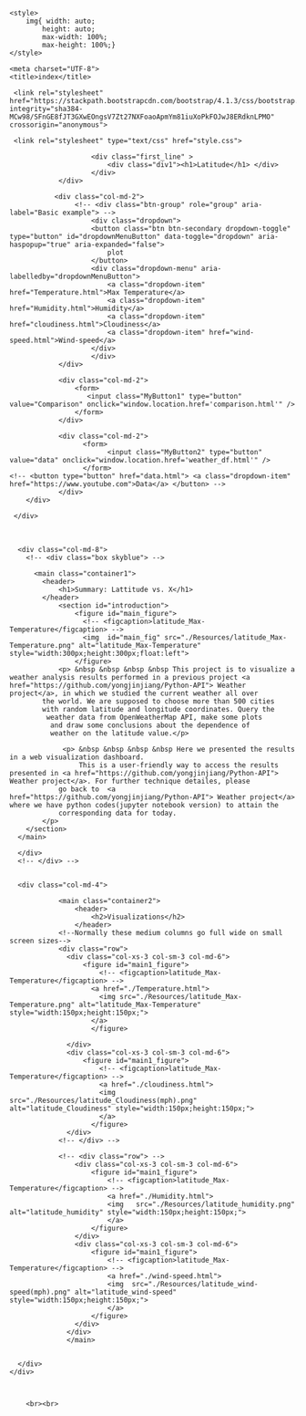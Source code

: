 <!DOCTYPE html>
<html lang="en-us">

<head>

    <style>
        img{ width: auto;
            height: auto;
            max-width: 100%;
            max-height: 100%;}
    </style>

    <meta charset="UTF-8">
    <title>index</title>

  <!-- <link rel="stylesheet" href="https://maxcdn.bootstrapcdn.com/bootstrap/3.3.7/css/bootstrap.min.css" integrity="sha384-BVYiiSIFeK1dGmJRAkycuHAHRg32OmUcww7on3RYdg4Va+PmSTsz/K68vbdEjh4u" crossorigin="anonymous"> -->
 
  
     <link rel="stylesheet" href="https://stackpath.bootstrapcdn.com/bootstrap/4.1.3/css/bootstrap.min.css" integrity="sha384-MCw98/SFnGE8fJT3GXwEOngsV7Zt27NXFoaoApmYm81iuXoPkFOJwJ8ERdknLPMO" crossorigin="anonymous">

     <link rel="stylesheet" type="text/css" href="style.css">
</head>

<body>
      <div id="first_line_color">
        <div class="row">   
                <!-- <div class="form-inline">   -->
                <div class="col-md-6">    

                        <div class="first_line" >
                            <div class="div1"><h1>Latitude</h1> </div>
                        </div>    
                </div>  
                
               <div class="col-md-2">     
                    <!-- <div class="btn-group" role="group" aria-label="Basic example"> -->
                        <div class="dropdown">
                        <button class="btn btn-secondary dropdown-toggle" type="button" id="dropdownMenuButton" data-toggle="dropdown" aria-haspopup="true" aria-expanded="false">
                            plot
                        </button>
                        <div class="dropdown-menu" aria-labelledby="dropdownMenuButton">
                            <a class="dropdown-item" href="Temperature.html">Max Temperature</a>
                            <a class="dropdown-item" href="Humidity.html">Humidity</a>
                            <a class="dropdown-item" href="cloudiness.html">Cloudiness</a>
                            <a class="dropdown-item" href="wind-speed.html">Wind-speed</a>
                        </div>
                        </div>
                </div>  

                <div class="col-md-2">  
                    <form>
                       <input class="MyButton1" type="button" value="Comparison" onclick="window.location.href='comparison.html'" />       
                    </form>
                </div> 

                <div class="col-md-2">
                      <form>
                            <input class="MyButton2" type="button" value="data" onclick="window.location.href='weather_df.html'" />       
                      </form>
    <!-- <button type="button" href="data.html"> <a class="dropdown-item" href="https://www.youtube.com">Data</a> </button> --> 
                </div>
        </div>
<!-- </div> -->
     </div>
<br>


<div class="Col_container">
    <!--Normally these medium columns go full wide on small screen sizes-->
    <div class="row">
      
      
      <div class="col-md-8">
        <!-- <div class="box skyblue"> -->

          <main class="container1">
            <header>
                <h1>Summary: Lattitude vs. X</h1>
            </header>
                <section id="introduction">
                    <figure id="main_figure">
                      <!-- <figcaption>latitude_Max-Temperature</figcaption> -->
                      <img  id="main_fig" src="./Resources/latitude_Max-Temperature.png" alt="latitude_Max-Temperature" style="width:300px;height:300px;float:left">
                    </figure>
                <p> &nbsp &nbsp &nbsp &nbsp This project is to visualize a weather analysis results performed in a previous project <a href="https://github.com/yongjinjiang/Python-API"> Weather project</a>, in which we studied the current weather all over 
            the world. We are supposed to choose more than 500 cities 
            with random latitude and longitude coordinates. Query the
             weather data from OpenWeatherMap API, make some plots
              and draw some conclusions about the dependence of 
              weather on the latitude value.</p>
            
                 <p> &nbsp &nbsp &nbsp &nbsp Here we presented the results in a web visualization dashboard. 
                     This is a user-friendly way to access the results presented in <a href="https://github.com/yongjinjiang/Python-API"> Weather project</a>. For further technique detailes, please 
                go back to  <a href="https://github.com/yongjinjiang/Python-API"> Weather project</a> where we have python codes(jupyter notebook version) to attain the 
                corresponding data for today.
            </p>
        </section>
      </main> 

      </div>
      <!-- </div> -->
      
      
      <div class="col-md-4">
          
                <main class="container2">
                    <header>
                        <h2>Visualizations</h2>
                    </header>
                <!--Normally these medium columns go full wide on small screen sizes-->
                <div class="row">
                  <div class="col-xs-3 col-sm-3 col-md-6">
                      <figure id="main1_figure">
                          <!-- <figcaption>latitude_Max-Temperature</figcaption> -->
                        <a href="./Temperature.html">
                          <img src="./Resources/latitude_Max-Temperature.png" alt="latitude_Max-Temperature" style="width:150px;height:150px;">
                        </a>
                        </figure>
            
                  </div>
                  <div class="col-xs-3 col-sm-3 col-md-6">
                      <figure id="main1_figure">
                          <!-- <figcaption>latitude_Max-Temperature</figcaption> -->
                          <a href="./cloudiness.html">
                          <img   src="./Resources/latitude_Cloudiness(mph).png" alt="latitude_Cloudiness" style="width:150px;height:150px;">
                          </a>
                        </figure>
                  </div>
                <!-- </div> -->

                <!-- <div class="row"> -->
                    <div class="col-xs-3 col-sm-3 col-md-6">
                        <figure id="main1_figure">
                            <!-- <figcaption>latitude_Max-Temperature</figcaption> -->
                            <a href="./Humidity.html">
                            <img   src="./Resources/latitude_humidity.png" alt="latitude_humidity" style="width:150px;height:150px;">
                            </a>  
                        </figure>
                    </div>
                    <div class="col-xs-3 col-sm-3 col-md-6">
                        <figure id="main1_figure">
                            <!-- <figcaption>latitude_Max-Temperature</figcaption> -->
                            <a href="./wind-speed.html">
                            <img  src="./Resources/latitude_wind-speed(mph).png" alt="latitude_wind-speed" style="width:150px;height:150px;">
                            </a>  
                        </figure>
                    </div>
                  </div>
                  </main>
           
            
      </div>
    </div>

        
        
        <br><br>
<!-- <img id="bio-image" src="https://placehold.it/200x200" alt="Your Name"> -->


 

<script src="https://code.jquery.com/jquery-3.3.1.slim.min.js" integrity="sha384-q8i/X+965DzO0rT7abK41JStQIAqVgRVzpbzo5smXKp4YfRvH+8abtTE1Pi6jizo" crossorigin="anonymous"></script>
<script src="https://cdnjs.cloudflare.com/ajax/libs/popper.js/1.14.3/umd/popper.min.js" integrity="sha384-ZMP7rVo3mIykV+2+9J3UJ46jBk0WLaUAdn689aCwoqbBJiSnjAK/l8WvCWPIPm49" crossorigin="anonymous"></script>
<script src="https://stackpath.bootstrapcdn.com/bootstrap/4.1.3/js/bootstrap.min.js" integrity="sha384-ChfqqxuZUCnJSK3+MXmPNIyE6ZbWh2IMqE241rYiqJxyMiZ6OW/JmZQ5stwEULTy" crossorigin="anonymous"></script>

</body>

</html>
